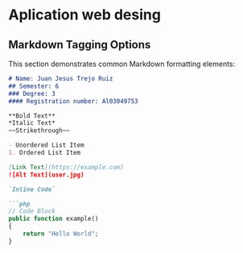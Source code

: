 # Aplication web desing

[//]: # 

## Markdown Tagging Options

This section demonstrates common Markdown formatting elements:

```markdown
# Name: Juan Jesus Trejo Ruiz
## Semester: 6
### Degree: 3
#### Registration number: Al03049753

**Bold Text**  
*Italic Text*  
~~Strikethrough~~

- Unordered List Item
1. Ordered List Item

[Link Text](https://example.com)
![Alt Text](user.jpg)

`Inline Code`

```php
// Code Block
public function example()
{
    return "Hello World";
}